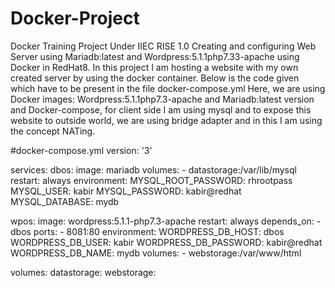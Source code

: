 # Docker-Project
Docker Training Project Under IIEC RISE 1.0 
Creating and configuring  Web Server using Mariadb:latest and Wordpress:5.1.1php7.33-apache using Docker in RedHat8.
In this project I am hosting a website with my own created server by using the docker container.
Below is the code given which have to be present in the file docker-compose.yml 
Here, we are using Docker images: Wordpress:5.1.1php7.3-apache and Mariadb:latest version and Docker-compose, for client side I am using mysql and to expose this website to outside world, we are using bridge adapter and in this I am using the concept NATing.


#docker-compose.yml
version: '3'

services:
  dbos:
    image: mariadb
    volumes:
      - datastorage:/var/lib/mysql
    restart: always
    environment:
      MYSQL_ROOT_PASSWORD: rhrootpass
      MYSQL_USER: kabir
      MYSQL_PASSWORD: kabir@redhat
      MYSQL_DATABASE: mydb

  wpos:
    image: wordpress:5.1.1-php7.3-apache
    restart: always
    depends_on:
      - dbos
    ports:
      - 8081:80
    environment:
      WORDPRESS_DB_HOST: dbos
      WORDPRESS_DB_USER: kabir
      WORDPRESS_DB_PASSWORD: kabir@redhat
      WORDPRESS_DB_NAME: mydb
    volumes:
      - webstorage:/var/www/html

volumes:
  datastorage:
  webstorage:
